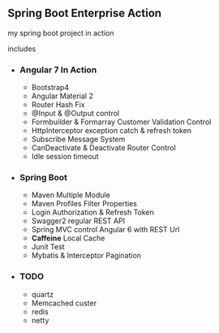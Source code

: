 ## Spring Boot Enterprise Action
my spring boot project in action

includes
* ### Angular 7 In Action
    * Bootstrap4
    * Angular Material 2
    * Router Hash Fix 
    * @Input & @Output control
    * Formbuilder & Formarray Customer Validation Control
    * HttpInterceptor exception catch & refresh token
    * Subscribe Message System
    * CanDeactivate & Deactivate Router Control
    * Idle session timeout 
    
* ### Spring Boot
    * Maven Multiple Module
    * Maven Profiles Filter Properties
    * Login Authorization & Refresh Token
    * Swagger2 regular REST API
    * Spring MVC control Angular 6 with REST Url
    * **Caffeine** Local Cache
    * Junit Test
    * Mybatis & Interceptor Pagination

* ### TODO
    * quartz 
    * Memcached custer
    * redis
    * netty
